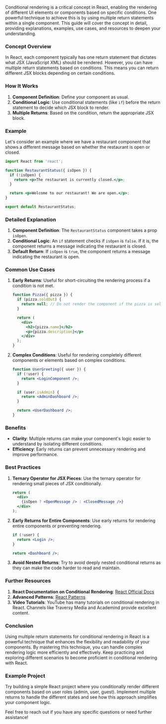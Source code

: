 Conditional rendering is a critical concept in React, enabling the rendering of different UI elements or components based on specific conditions. One powerful technique to achieve this is by using multiple return statements within a single component. This guide will cover the concept in detail, providing explanations, examples, use cases, and resources to deepen your understanding.

### Concept Overview

In React, each component typically has one return statement that dictates what JSX (JavaScript XML) should be rendered. However, you can have multiple return statements based on conditions. This means you can return different JSX blocks depending on certain conditions.

### How It Works

1. **Component Definition**: Define your component as usual.
2. **Conditional Logic**: Use conditional statements (like `if`) before the return statement to decide which JSX block to render.
3. **Multiple Returns**: Based on the condition, return the appropriate JSX block.

### Example

Let's consider an example where we have a restaurant component that shows a different message based on whether the restaurant is open or closed.

```jsx
import React from 'react';

function RestaurantStatus({ isOpen }) {
  if (!isOpen) {
    return <p>The restaurant is currently closed.</p>;
  }

  return <p>Welcome to our restaurant! We are open.</p>;
}

export default RestaurantStatus;
```

### Detailed Explanation

1. **Component Definition**: The `RestaurantStatus` component takes a prop `isOpen`.
2. **Conditional Logic**: An `if` statement checks if `isOpen` is `false`. If it is, the component returns a message indicating the restaurant is closed.
3. **Default Return**: If `isOpen` is `true`, the component returns a message indicating the restaurant is open.

### Common Use Cases

1. **Early Returns**: Useful for short-circuiting the rendering process if a condition is not met.
   ```jsx
   function Pizza({ pizza }) {
     if (pizza.soldOut) {
       return null; // Do not render the component if the pizza is sold out
     }

     return (
       <div>
         <h2>{pizza.name}</h2>
         <p>{pizza.description}</p>
       </div>
     );
   }
   ```

2. **Complex Conditions**: Useful for rendering completely different components or elements based on complex conditions.
   ```jsx
   function UserGreeting({ user }) {
     if (!user) {
       return <LoginComponent />;
     }

     if (user.isAdmin) {
       return <AdminDashboard />;
     }

     return <UserDashboard />;
   }
   ```

### Benefits

- **Clarity**: Multiple returns can make your component's logic easier to understand by isolating different conditions.
- **Efficiency**: Early returns can prevent unnecessary rendering and improve performance.

### Best Practices

1. **Ternary Operator for JSX Pieces**: Use the ternary operator for rendering small pieces of JSX conditionally.
   ```jsx
   return (
     <div>
       {isOpen ? <OpenMessage /> : <ClosedMessage />}
     </div>
   );
   ```

2. **Early Returns for Entire Components**: Use early returns for rendering entire components or preventing rendering.
   ```jsx
   if (!user) {
     return <Login />;
   }

   return <Dashboard />;
   ```

3. **Avoid Nested Returns**: Try to avoid deeply nested conditional returns as they can make the code harder to read and maintain.

### Further Resources

1. **React Documentation on Conditional Rendering**: [React Official Docs](https://reactjs.org/docs/conditional-rendering.html)
2. **Advanced Patterns**: [React Patterns](https://reactpatterns.com/)
3. **Video Tutorials**: YouTube has many tutorials on conditional rendering in React. Channels like Traversy Media and Academind provide excellent content.

### Conclusion

Using multiple return statements for conditional rendering in React is a powerful technique that enhances the flexibility and readability of your components. By mastering this technique, you can handle complex rendering logic more efficiently and effectively. Keep practicing and exploring different scenarios to become proficient in conditional rendering with React.

### Example Project

Try building a simple React project where you conditionally render different components based on user roles (admin, user, guest). Implement multiple returns to handle the different states and see how this approach simplifies your component logic.

Feel free to reach out if you have any specific questions or need further assistance!